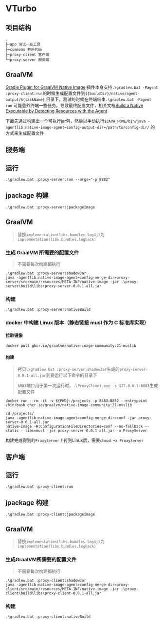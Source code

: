 # VTurbo

## 项目结构

```text
.
├─app 测试一些工具
├─commons 共用代码
├─proxy-client 客户端
└─proxy-server 服务端
```

## GraalVM

[Gradle Plugin for GraalVM Native Image](https://graalvm.github.io/native-build-tools/latest/gradle-plugin.html)
插件本身支持`.\gradlew.bat -Pagent :proxy-client:run`的时候生成配置文件到`${buildDir}/native/agent-output/${taskName}`
目录下，测试的时候在终端结束`.\gradlew.bat -Pagent run`
可能意外终端一些任务，导致最终配置文件，相关文档[Build a Native Executable by Detecting Resources with the Agent](https://graalvm.github.io/native-build-tools/latest/gradle-plugin-quickstart.html#build-a-native-executable-detecting-resources-with-the-agent)

下面先通过构建出一个可执行jar包，然后以手动执行`$JAVA_HOME/bin/java -agentlib:native-image-agent=config-output-dir=/path/to/config-dir/`
的方式来生成配置文件

服务端
----------

## 运行

```shell
.\gradlew.bat :proxy-server:run --args="-p 8882"
```

## jpackage 构建

```shell
.\gradlew.bat :proxy-server:jpackageImage
```

## GraalVM

> 替换`implementation(libs.bundles.log4j)`为`implementation(libs.bundles.logback)`

### 生成 GraalVM 所需要的配置文件

> 不需要每次构建都执行

```shell
.\gradlew.bat :proxy-server:shadowJar
java -agentlib:native-image-agent=config-merge-dir=proxy-server/src/main/resources/META-INF/native-image -jar .\proxy-server\build\libs\proxy-server-0.0.1-all.jar
```

### 构建

```shell
.\gradlew.bat :proxy-server:nativeBuild
```

### docker 中构建 Linux 版本（静态链接 musl 作为 C 标准库实现）

#### 拉取镜像

 ```shell
docker pull ghcr.io/graalvm/native-image-community:21-muslib
```

#### 构建

> 拷贝`.\gradlew.bat :proxy-server:shadowJar`生成的`proxy-server-0.0.1-all.jar`到要运行以下命令的目录下
>
> `8883`端口用于第一次运行时，`.\ProxyClient.exe -s 127.0.0.1:8883`生成配置文件

```shell
docker run --rm -it -v ${PWD}:/projects -p 8883:8882 --entrypoint /bin/bash ghcr.io/graalvm/native-image-community:21-muslib

cd /projects/
java -agentlib:native-image-agent=config-merge-dir=conf -jar proxy-server-0.0.1-all.jar
native-image -H:ConfigurationFileDirectories=conf --no-fallback --static --libc=musl -jar proxy-server-0.0.1-all.jar -o ProxyServer
```

构建完成得到的`ProxyServer`上传到Linux后，需要`chmod +x ProxyServer`

客户端
----------

## 运行

```shell
.\gradlew.bat :proxy-client:run
```

## jpackage 构建

```shell
.\gradlew.bat :proxy-client:jpackageImage
```

## GraalVM

> 替换`implementation(libs.bundles.log4j)`为`implementation(libs.bundles.logback)`

### 生成GraalVM所需要的配置文件

> 不需要每次构建都执行

```shell
.\gradlew.bat :proxy-client:shadowJar
java -agentlib:native-image-agent=config-merge-dir=proxy-client/src/main/resources/META-INF/native-image -jar .\proxy-client\build\libs\proxy-client-0.0.1-all.jar
```

### 构建

```shell
.\gradlew.bat :proxy-client:nativeBuild
```
